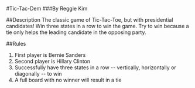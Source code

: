 

#Tic-Tac-Dem
###By Reggie Kim

##Description
The classic game of Tic-Tac-Toe, but with presidential candidates! Win three states in a row to win the game. Try to win because a tie only helps the leading candidate in the opposing party.

##Rules
1. First player is Bernie Sanders
1. Second player is Hillary Clinton
1. Successfully have three states in a row -- vertically, horizontally or diagonally -- to win
1. A full board with no winner will result in a tie
